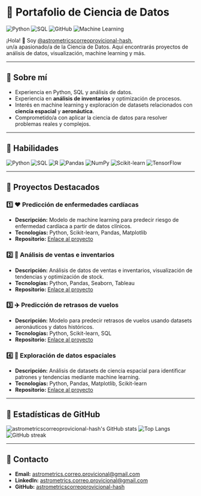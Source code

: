 # 🌟 Portafolio de Ciencia de Datos

![Python](https://img.shields.io/badge/Python-3776AB?style=for-the-badge&logo=python&logoColor=white)
![SQL](https://img.shields.io/badge/SQL-4479A1?style=for-the-badge&logo=sql&logoColor=white)
![GitHub](https://img.shields.io/badge/GitHub-181717?style=for-the-badge&logo=github&logoColor=white)
![Machine Learning](https://img.shields.io/badge/Machine_Learning-F7931E?style=for-the-badge&logo=tensorflow&logoColor=white)

¡Hola! 👋 Soy [@astrometricscorreoprovicional-hash](https://github.com/astrometricscorreoprovicional-hash),  
un/a apasionado/a de la Ciencia de Datos. Aquí encontrarás proyectos de análisis de datos, visualización, machine learning y más.

---

## 🔹 Sobre mí
- Experiencia en Python, SQL y análisis de datos.  
- Experiencia en **análisis de inventarios** y optimización de procesos.  
- Interés en machine learning y exploración de datasets relacionados con **ciencia espacial** y **aeronáutica**.  
- Comprometido/a con aplicar la ciencia de datos para resolver problemas reales y complejos.

---

## 🔹 Habilidades
![Python](https://img.shields.io/badge/Python-3776AB?style=flat-square&logo=python&logoColor=white)
![SQL](https://img.shields.io/badge/SQL-4479A1?style=flat-square&logo=sql&logoColor=white)
![R](https://img.shields.io/badge/R-276DC3?style=flat-square&logo=r&logoColor=white)
![Pandas](https://img.shields.io/badge/Pandas-150458?style=flat-square&logo=pandas&logoColor=white)
![NumPy](https://img.shields.io/badge/NumPy-013243?style=flat-square&logo=numpy&logoColor=white)
![Scikit-learn](https://img.shields.io/badge/Scikit--learn-F7931E?style=flat-square)
![TensorFlow](https://img.shields.io/badge/TensorFlow-FF6F00?style=flat-square&logo=tensorflow&logoColor=white)

---

## 🔹 Proyectos Destacados

### 1️⃣ ❤️ Predicción de enfermedades cardíacas
- **Descripción:** Modelo de machine learning para predecir riesgo de enfermedad cardíaca a partir de datos clínicos.  
- **Tecnologías:** Python, Scikit-learn, Pandas, Matplotlib  
- **Repositorio:** [Enlace al proyecto](#)  

### 2️⃣ 🛒 Análisis de ventas e inventarios
- **Descripción:** Análisis de datos de ventas e inventarios, visualización de tendencias y optimización de stock.  
- **Tecnologías:** Python, Pandas, Seaborn, Tableau  
- **Repositorio:** [Enlace al proyecto](#)  

### 3️⃣ ✈️ Predicción de retrasos de vuelos
- **Descripción:** Modelo para predecir retrasos de vuelos usando datasets aeronáuticos y datos históricos.  
- **Tecnologías:** Python, Scikit-learn, SQL  
- **Repositorio:** [Enlace al proyecto](#)  

### 4️⃣ 🌌 Exploración de datos espaciales
- **Descripción:** Análisis de datasets de ciencia espacial para identificar patrones y tendencias mediante machine learning.  
- **Tecnologías:** Python, Pandas, Matplotlib, Scikit-learn  
- **Repositorio:** [Enlace al proyecto](#)  

---

## 🔹 Estadísticas de GitHub

![astrometricscorreoprovicional-hash's GitHub stats](https://github-readme-stats.vercel.app/api?username=astrometricscorreoprovicional-hash&show_icons=true&theme=radical)
![Top Langs](https://github-readme-stats.vercel.app/api/top-langs/?username=astrometricscorreoprovicional-hash&layout=compact&theme=radical)
![GitHub streak](https://github-readme-streak-stats.herokuapp.com/?user=astrometricscorreoprovicional-hash&theme=radical)

---

## 🔹 Contacto
- **Email:** astrometrics.correo.provicional@gmail.com  
- **LinkedIn:** [astrometrics.correo.provicional@gmail.com](https://www.linkedin.com/in/astrometrics-correo-provicional)  
- **GitHub:** [astrometricscorreoprovicional-hash](https://github.com/astrometricscorreoprovicional-hash)
